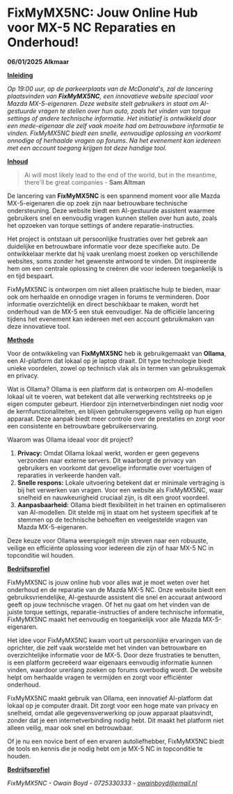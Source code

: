 # FixMyMX5NC: Jouw Online Hub voor MX-5 NC Reparaties en Onderhoud!

**06/01/2025** 																																											**Alkmaar**



**<u>Inleiding</u>**

*Op 19:00 uur, op de parkeerplaats van de McDonald's, zal de lancering plaatsvinden van **FixMyMX5NC**, een innovatieve website speciaal voor Mazda MX-5-eigenaren. Deze website stelt gebruikers in staat om AI-gestuurde vragen te stellen over hun auto, zoals het vinden van torque settings of andere technische informatie. Het initiatief is ontwikkeld door een mede-eigenaar die zelf vaak moeite had om betrouwbare informatie te vinden. FixMyMX5NC biedt een snelle, eenvoudige oplossing en voorkomt onnodige of herhaalde vragen op forums. Na het evenement kan iedereen met een account toegang krijgen tot deze handige tool.*

**<u>Inhoud</u>**

> Ai will most likely lead to the end of the world, but in the meantime, there'll be great companies - **Sam Altman**



De lancering van **FixMyMX5NC** is een spannend moment voor alle Mazda MX-5-eigenaren die op zoek zijn naar betrouwbare technische ondersteuning. Deze website biedt een AI-gestuurde assistent waarmee gebruikers snel en eenvoudig vragen kunnen stellen over hun auto, zoals het opzoeken van torque settings of andere reparatie-instructies.

Het project is ontstaan uit persoonlijke frustraties over het gebrek aan duidelijke en betrouwbare informatie voor deze specifieke auto. De ontwikkelaar merkte dat hij vaak urenlang moest zoeken op verschillende websites, soms zonder het gewenste antwoord te vinden. Dit inspireerde hem om een centrale oplossing te creëren die voor iedereen toegankelijk is en tijd bespaart.

FixMyMX5NC is ontworpen om niet alleen praktische hulp te bieden, maar ook om herhaalde en onnodige vragen in forums te verminderen. Door informatie overzichtelijk en direct beschikbaar te maken, wordt het onderhoud van de MX-5 een stuk eenvoudiger. Na de officiële lancering tijdens het evenement kan iedereen met een account gebruikmaken van deze innovatieve tool.

**<u>Methode</u>**

Voor de ontwikkeling van **FixMyMX5NC** heb ik gebruikgemaakt van **Ollama**, een AI-platform dat lokaal op je laptop draait. Dit type technologie biedt unieke voordelen, zowel op technisch vlak als in termen van gebruiksgemak en privacy.

Wat is Ollama?
Ollama is een platform dat is ontworpen om AI-modellen lokaal uit te voeren, wat betekent dat alle verwerking rechtstreeks op je eigen computer gebeurt. Hierdoor zijn internetverbindingen niet nodig voor de kernfunctionaliteiten, en blijven gebruikersgegevens veilig op hun eigen apparaat. Deze aanpak biedt meer controle over de prestaties en zorgt voor een consistente en betrouwbare gebruikerservaring.

Waarom was Ollama ideaal voor dit project?

1. **Privacy:** Omdat Ollama lokaal werkt, worden er geen gegevens verzonden naar externe servers. Dit waarborgt de privacy van gebruikers en voorkomt dat gevoelige informatie over voertuigen of reparaties in verkeerde handen valt.
2. **Snelle respons:** Lokale uitvoering betekent dat er minimale vertraging is bij het verwerken van vragen. Voor een website als FixMyMX5NC, waar snelheid en nauwkeurigheid cruciaal zijn, is dit een groot voordeel.
3. **Aanpasbaarheid:** Ollama biedt flexibiliteit in het trainen en optimaliseren van AI-modellen. Dit stelde mij in staat om het systeem specifiek af te stemmen op de technische behoeften en veelgestelde vragen van Mazda MX-5-eigenaren.

Deze keuze voor Ollama weerspiegelt mijn streven naar een robuuste, veilige en efficiënte oplossing voor iedereen die zijn of haar MX-5 NC in topconditie wil houden.

**<u>Bedrijfsprofiel</u>**

FixMyMX5NC is jouw online hub voor alles wat je moet weten over het onderhoud en de reparatie van de Mazda MX-5 NC. Onze website biedt een gebruiksvriendelijke, AI-gestuurde assistent die snel en accuraat antwoord geeft op jouw technische vragen. Of het nu gaat om het vinden van de juiste torque settings, reparatie-instructies of andere technische informatie, FixMyMX5NC maakt het eenvoudig en toegankelijk voor alle Mazda MX-5-eigenaren.

Het idee voor FixMyMX5NC kwam voort uit persoonlijke ervaringen van de oprichter, die zelf vaak worstelde met het vinden van betrouwbare en overzichtelijke informatie voor de MX-5. Door deze frustraties te benutten, is een platform gecreëerd waar eigenaars eenvoudig informatie kunnen vinden, waardoor urenlang zoeken op forums overbodig wordt. De website helpt om herhaalde vragen te vermijden en zorgt voor efficiënter onderhoud.

FixMyMX5NC maakt gebruik van Ollama, een innovatief AI-platform dat lokaal op je computer draait. Dit zorgt voor een hoge mate van privacy en snelheid, omdat alle gegevensverwerking op jouw apparaat plaatsvindt, zonder dat je een internetverbinding nodig hebt. Dit maakt het platform niet alleen veilig, maar ook snel en betrouwbaar.

Of je nu een novice bent of een ervaren autoliefhebber, FixMyMX5NC biedt de tools en kennis die je nodig hebt om je MX-5 NC in topconditie te houden.

**<u>Bedrijfsprofiel</u>**

*FixMyMX5NC - Owain Boyd - 0725330333 - owainboyd@email.nl*